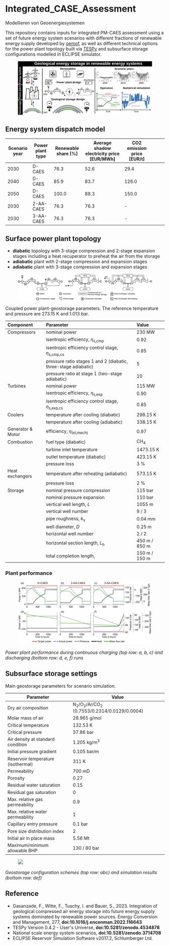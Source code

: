 # Integrated_CASE_Assessment

Modellieren von Geoenergiesystemen

This repository contains inputs for integrated PM-CAES assessment using a set of future energy system scenarios with different fractions of renewable energy supply developed by [oemof](https://github.com/znes/angus-scenarios), as well as different technical options for the power plant topology built via [TESPy](https://github.com/oemof/tespy) and subsurface storage configurations modelled in ECLIPSE simulator.
<figure>
<img src="./figures/graphical-abstract_light.svg" class="align-center" />
</figure>

## Energy system dispatch model

| Scenario year      | Power plant type |  Renewable share [%]     |  Average shadow electricity price [EUR/MWh] |  CO2 emission price [EUR/t]    |   |   |   |
|--------------------|------------------|--------------------------|---------------------------------------------|--------------------------------|---|---|---|
| 2030               |  D-CAES          |     76.3                 |          52.6                               |         29.4                   |   |   |   |
| 2040               |  D-CAES          |     85.9                 |          83.7                               |         126.0                  |   |   |   |
| 2050               |  D-CAES          |     100.0                |         88.3                                |          150.0                 |   |   |   |
| 2030               |  2-AA-CAES       |     76.3                 |          76.3                               |           -                    |   |   |   |
| 2030               |  3-AA-CAES       |     76.3                 |          76.3                               |            -                   |   |   |   |


## Surface power plant topology

  - __diabatic__ topology with 3-stage compression and 2-stage expansion stages including a heat recuperator to preheat the air from the storage 
 - __adiabatic__ plant with 2-stage compression and expansion stages
  - __adiabatic__ plant with 3-stage compression and expansion stages




<figure>
<img src="./figures/power_plant_topologies.svg" class="align-center" />
</figure>


Coupled power plant-geostorage parameters. The reference temperature and pressure are 273.15 K and 1.013 bar.

| Component            | Parameter                 | Value |
|:---------------------|:--------------------------|:------|
| Compressors          | nominal power                                                        | 230 MW  |
|                      | isentropic efficiency, *η*<sub>s,cmp</sub>                         | 0.92   |
|                      | isentropic efficiency control stage, *η*<sub>s,cmp,cs</sub>        | 0.85   |
|                      | pressure ratio stages 1 and 2 (diabatic, three-stage adiabatic)      | 5    |
|                      | pressure ratio at stage 1 (two-stage adiabatic)                  | 10   |
| Turbines             | nominal power                                                    | 115 MW |
|                      | isentropic efficiency, *η*<sub>s,exp</sub>                     | 0.90     |
|                      | isentropic efficiency control stage, *η*<sub>s,exp,cs</sub>    | 0.85   |
| Coolers              | temperature after cooling (diabatic)                             | 298.15 K |
|                      | temperature after cooling (adiabatic)                            | 338.15 K     |
| Generator & Motor    | efficiency, *η*<sub>(el,mech)</sub>                              | 0.97   |
| Combustion           | fuel type (diabatic)                                             | CH<sub>4</sub>   |
|                      | turbine inlet temperature                                        | 1473.15 K   |
|                      | outlet temperature (diabatic)                                    | 423.15 K   |
|                      | pressure loss                                                    | 3 %    |
| Heat exchangers      | temperature after reheating (adiabatic)                          | 573.15 K |
|                      | pressure loss                                                    | 2 %     |
| Storage              | nominal pressure compression                                     | 115 bar   |
|                      | nominal pressure expansion                                       | 110 bar    |
|                      | vertical well length, *L*                                        | 1055 m     |
|                      | vertical well number                                             | 9 / 3     |
|                      | pipe roughness, *k*<sub>s</sub>                                  | 0.04 mm     |
|                      | well diameter, *D*                                              | 0.25 m     |
|                      | horizontal well number                                           | 2 / 2     |
|                      | horizontal section length, *L*<sub>h</sub>                       | 450 m / 850 m     |
|                      | total completion length,                                         | 150 m / 150 m     |



### Plant performance

<figure>
<img src="./figures/power_plant_performance_light.svg
" class="align-center" />
</figure>

*Power plant performance during continuous charging (top row: a, b, c) and discharging (bottom row: d, e, f) runs*



## Subsurface storage settings

Main geostorage parameters for scenario simulation.

| Parameter     | Value                                                            |
|---------------|--------------------------------------------------------------------|
Dry air composition  |N<sub>2</sub>/O<sub>2</sub>/Ar/CO<sub>2</sub> (0.7553/0.2314/0.0129/0.0004)
Molar mass of air  |                                        28.965 g/mol
Critical temperature  |                                     132.53 K
Critical pressure  |                                        37.86 bar
Air density at standard condition  |                        1.205 kg/m<sup>3</sup>
Initial pressure gradient  |                                0.105 bar/m
Reservoir temperature (isothermal)  |                       311 K
Permeability  |                                             700 mD
Porosity  |                                                 0.27
Residual water saturation  |                                0.15
Residual gas saturation  |                                  0
Max. relative gas permeability  |                           0.9
Max. relative water permeability  |                         1
Capillary entry pressure  |                                 0.1 bar
Pore size distribution index  |                             2
Initial air in place mass  |                                5.56 Mt
Maximum/minimum allowable BHP  |                            130 / 80 bar

<figure>
<img src="./figures/geostorage_enhancements.svg
" class="align-center" />
</figure>

*Geostorage configuration schemes (top row: abc) and simulation results (bottom row: def)*



## Reference
- Gasanzade, F., Witte, F., Tuschy, I. and Bauer, S., 2023. Integration of geological compressed air energy storage into future energy supply systems dominated by renewable power sources. Energy Conversion and Management, 277, __doi:10.1016/j.enconman.2022.116643__ 
- TESPy Version 0.4.2 - User's Universe, __doi:10.5281/zenodo.4534878__
- National scale energy system scenarios, __doi:10.5281/zenodo.3714708__
- ECLIPSE Reservoir Simulation Software v2017.2, Schlumberger Ltd.

